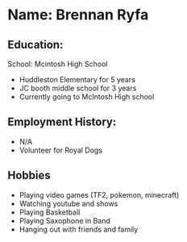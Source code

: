# Name: Brennan Ryfa 

## Education:
School: Mcintosh High School
 - Huddleston Elementary for 5 years
 - JC booth middle school for 3 years
 - Currently going to McIntosh High school

## Employment History:
 - N/A
 - Volunteer for Royal Dogs

## Hobbies
 - Playing video games (TF2, pokemon, minecraft)
 - Watching youtube and shows
 - Playing Basketball
 - Playing Saxophone in Band 
 - Hanging out with friends and family
